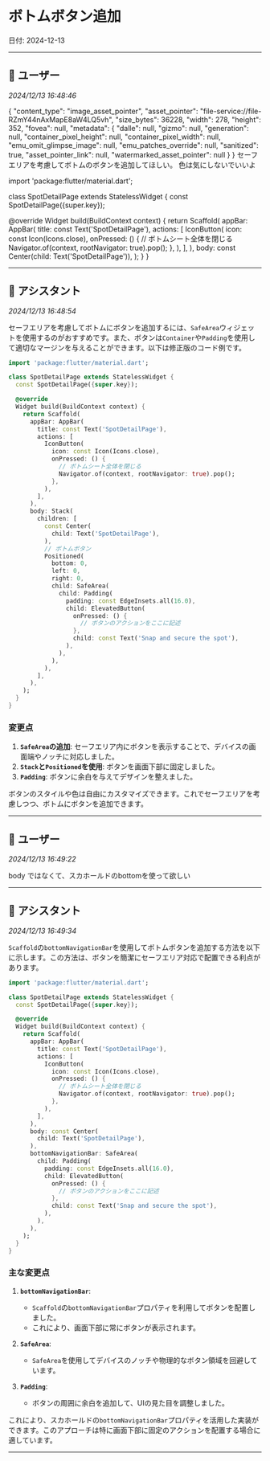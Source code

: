 # ボトムボタン追加

日付: 2024-12-13

---

## 👤 ユーザー
*2024/12/13 16:48:46*

{
  "content_type": "image_asset_pointer",
  "asset_pointer": "file-service://file-RZmY44nAxMapE8aW4LQ5vh",
  "size_bytes": 36228,
  "width": 278,
  "height": 352,
  "fovea": null,
  "metadata": {
    "dalle": null,
    "gizmo": null,
    "generation": null,
    "container_pixel_height": null,
    "container_pixel_width": null,
    "emu_omit_glimpse_image": null,
    "emu_patches_override": null,
    "sanitized": true,
    "asset_pointer_link": null,
    "watermarked_asset_pointer": null
  }
}
セーフエリアを考慮してボトムのボタンを追加してほしい。
色は気にしないでいいよ

import 'package:flutter/material.dart';

class SpotDetailPage extends StatelessWidget {
  const SpotDetailPage({super.key});

  @override
  Widget build(BuildContext context) {
    return Scaffold(
      appBar: AppBar(
        title: const Text('SpotDetailPage'),
        actions: [
          IconButton(
            icon: const Icon(Icons.close),
            onPressed: () {
              // ボトムシート全体を閉じる
              Navigator.of(context, rootNavigator: true).pop();
            },
          ),
        ],
      ),
      body: const Center(child: Text('SpotDetailPage')),
    );
  }
}

---

## 🤖 アシスタント
*2024/12/13 16:48:54*

セーフエリアを考慮してボトムにボタンを追加するには、`SafeArea`ウィジェットを使用するのがおすすめです。また、ボタンは`Container`や`Padding`を使用して適切なマージンを与えることができます。以下は修正版のコード例です。

```dart
import 'package:flutter/material.dart';

class SpotDetailPage extends StatelessWidget {
  const SpotDetailPage({super.key});

  @override
  Widget build(BuildContext context) {
    return Scaffold(
      appBar: AppBar(
        title: const Text('SpotDetailPage'),
        actions: [
          IconButton(
            icon: const Icon(Icons.close),
            onPressed: () {
              // ボトムシート全体を閉じる
              Navigator.of(context, rootNavigator: true).pop();
            },
          ),
        ],
      ),
      body: Stack(
        children: [
          const Center(
            child: Text('SpotDetailPage'),
          ),
          // ボトムボタン
          Positioned(
            bottom: 0,
            left: 0,
            right: 0,
            child: SafeArea(
              child: Padding(
                padding: const EdgeInsets.all(16.0),
                child: ElevatedButton(
                  onPressed: () {
                    // ボタンのアクションをここに記述
                  },
                  child: const Text('Snap and secure the spot'),
                ),
              ),
            ),
          ),
        ],
      ),
    );
  }
}
```

### 変更点
1. **`SafeArea`の追加**: セーフエリア内にボタンを表示することで、デバイスの画面端やノッチに対応しました。
2. **`Stack`と`Positioned`を使用**: ボタンを画面下部に固定しました。
3. **`Padding`**: ボタンに余白を与えてデザインを整えました。

ボタンのスタイルや色は自由にカスタマイズできます。これでセーフエリアを考慮しつつ、ボトムにボタンを追加できます。

---

## 👤 ユーザー
*2024/12/13 16:49:22*

body ではなくて、スカホールドのbottomを使って欲しい

---

## 🤖 アシスタント
*2024/12/13 16:49:34*

`Scaffold`の`bottomNavigationBar`を使用してボトムボタンを追加する方法を以下に示します。この方法は、ボタンを簡潔にセーフエリア対応で配置できる利点があります。

```dart
import 'package:flutter/material.dart';

class SpotDetailPage extends StatelessWidget {
  const SpotDetailPage({super.key});

  @override
  Widget build(BuildContext context) {
    return Scaffold(
      appBar: AppBar(
        title: const Text('SpotDetailPage'),
        actions: [
          IconButton(
            icon: const Icon(Icons.close),
            onPressed: () {
              // ボトムシート全体を閉じる
              Navigator.of(context, rootNavigator: true).pop();
            },
          ),
        ],
      ),
      body: const Center(
        child: Text('SpotDetailPage'),
      ),
      bottomNavigationBar: SafeArea(
        child: Padding(
          padding: const EdgeInsets.all(16.0),
          child: ElevatedButton(
            onPressed: () {
              // ボタンのアクションをここに記述
            },
            child: const Text('Snap and secure the spot'),
          ),
        ),
      ),
    );
  }
}
```

### 主な変更点
1. **`bottomNavigationBar`**:
   - `Scaffold`の`bottomNavigationBar`プロパティを利用してボタンを配置しました。
   - これにより、画面下部に常にボタンが表示されます。
   
2. **`SafeArea`**:
   - `SafeArea`を使用してデバイスのノッチや物理的なボタン領域を回避しています。

3. **`Padding`**:
   - ボタンの周囲に余白を追加して、UIの見た目を調整しました。

これにより、スカホールドの`bottomNavigationBar`プロパティを活用した実装ができます。このアプローチは特に画面下部に固定のアクションを配置する場合に適しています。

---
